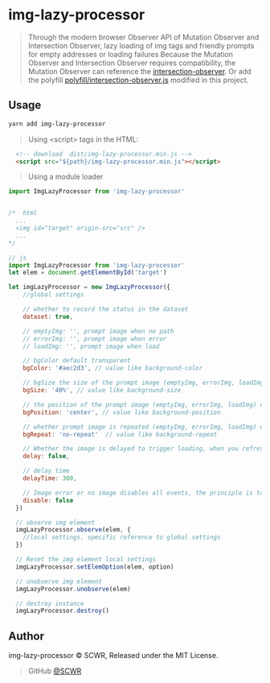 # img-lazy-processor

> Through the modern browser Observer API of Mutation Observer and Intersection Observer, lazy loading of img tags and friendly prompts for empty addresses or loading failures
> Because the Mutation Observer and Intersection Observer requires compatibility, the Mutation Observer can reference the [intersection-observer](https://www.npmjs.com/package/intersection-observer).
> Or add the polyfill [polyfill/intersection-observer.js](./polyfill/intersection-observer.js) modified in this project.

## Usage

```bash
yarn add img-lazy-processor
```

> Using \<script> tags in the HTML:

```html
  <!-- download  dist/img-lazy-processor.min.js -->
  <script src="${path}/img-lazy-processor.min.js"></script>
```

> Using a module loader

```js
import ImgLazyProcessor from 'img-lazy-processor'
```

```js

/*  html
  ...
  <img id="target" origin-src="src" />
  ...
*/

// js
import ImgLazyProcessor from 'img-lazy-processor'
let elem = document.getElementById('target')

let imgLazyProcessor = new ImgLazyProcessor({
    //global settings

    // whether to record the status in the dataset
    dataset: true,

    // emptyImg: '', prompt image when no path
    // errorImg: '', prompt image when error
    // loadImg: '', prompt image when load

    // bgColor default transparent
    bgColor: '#aec2d3', // value like background-color

    // bgSize the size of the prompt image (emptyImg, errorImg, loadImg) default 50%
    bgSize: '40%', // value like background-size

    // the position of the prompt image (emptyImg, errorImg, loadImg) default center
    bgPosition: 'center', // value like background-position

    // whether prompt image is repeated (emptyImg, errorImg, loadImg) default no-repeat
    bgRepeat: 'no-repeat'  // value like background-repeat

    // Whether the image is delayed to trigger loading, when you refresh the list quickly, you don't want to waste resources to load the image that was brushed past.
    delay: false,

    // delay time
    delayTime: 300,

    // Image error or no image disables all events, the principle is to add 'pointer-events: none;' to the element
    disable: false
  })

  // observe img element
  imgLazyProcessor.observe(elem, {
    //local settings, specific reference to global settings
  })

  // Reset the img element local settings
  imgLazyProcessor.setElemOption(elem, option)

  // unobserve img element
  imgLazyProcessor.unobserve(elem)

  // destroy instance
  imgLazyProcessor.destroy()

```

## Author

img-lazy-processor &copy; SCWR, Released under the MIT License.

> GitHub [@SCWR](https://github.com/SCWR)
